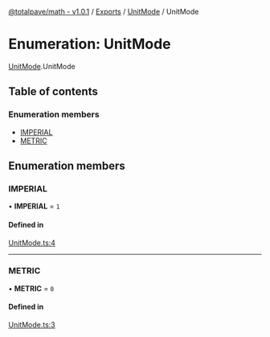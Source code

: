 [@totalpave/math - v1.0.1](../README.md) / [Exports](../modules.md) / [UnitMode](../modules/UnitMode.md) / UnitMode

# Enumeration: UnitMode

[UnitMode](../modules/UnitMode.md).UnitMode

## Table of contents

### Enumeration members

- [IMPERIAL](UnitMode.UnitMode-1.md#imperial)
- [METRIC](UnitMode.UnitMode-1.md#metric)

## Enumeration members

### IMPERIAL

• **IMPERIAL** = `1`

#### Defined in

[UnitMode.ts:4](https://github.com/totalpave/math/blob/0091020/src/UnitMode.ts#L4)

___

### METRIC

• **METRIC** = `0`

#### Defined in

[UnitMode.ts:3](https://github.com/totalpave/math/blob/0091020/src/UnitMode.ts#L3)
